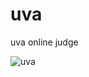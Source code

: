 # uva
uva online judge

![uva](https://user-images.githubusercontent.com/37225357/76683590-88a17480-662f-11ea-8f62-a21e374c64ab.jpeg)


